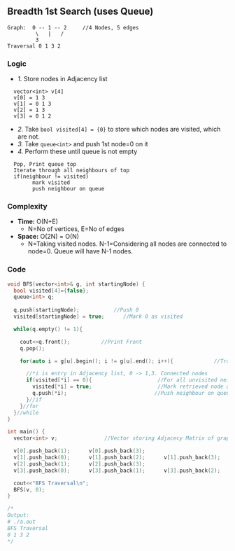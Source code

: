 ## Breadth 1st Search (uses Queue)
```console
Graph: 	0 -- 1 -- 2		//4 Nodes, 5 edges
         \   |	 /
	     3
Traversal 0 1 3 2             
```
### Logic
- *1.* Store nodes in Adjacency list
```console
  vector<int> v[4]
  v[0] = 1 3
  v[1] = 0 1 3
  v[2] = 1 3
  v[3] = 0 1 2
```
- *2.* Take `bool visited[4] = {0}` to store which nodes are visited, which are not.
- *3.* Take `queue<int>` and push 1st node=0 on it
- *4.* Perform these until queue is not empty
```console
  Pop, Print queue top
  Iterate through all neighbours of top
  if(neighbour != visited)
		mark visited 
		push neighbour on queue
```
### Complexity
- **Time:** O(N+E)
  - N=No of vertices, E=No of edges
- **Space:** O(2N) = O(N)
  - N=Taking visited nodes. N-1=Considering all nodes are connected to node=0. Queue will have N-1 nodes.
### Code
```c++
void BFS(vector<int>& g, int startingNode) {
  bool visited[4]={false};
  queue<int> q;
  
  q.push(startingNode);           //Push 0
  visited[startingNode] = true;      //Mark 0 as visited

  while(q.empty() != 1){

    cout<<q.front();          //Print Front
    q.pop();

    for(auto i = g[u].begin(); i != g[u].end(); i++){             //Traverse popped Node's Neighbours

      //*i is entry in Adjacency list, 0 -> 1,3. Connected nodes
      if(visited[*i] == 0){                     //For all unvisited neighbours
        visited[*i] = true;                     //Mark retrieved node as visited.
        q.push(*i);                            //Push neighbour on queue.
      }//if
    }//for
  }//while
}

int main() {
  vector<int> v;               //Vector storing Adjacecy Matrix of graph

  v[0].push_back(1);      v[0].push_back(3);
  v[1].push_back(0);      v[1].push_back(2);      v[1].push_back(3);
  v[2].push_back(1);      v[2].push_back(3);
  v[3].push_back(0);      v[3].push_back(1);      v[3].push_back(2);

  cout<<"BFS Traversal\n";
  BFS(v, 0);
}

/*
Output:
# ./a.out
BFS Traversal
0 1 3 2
*/
```
